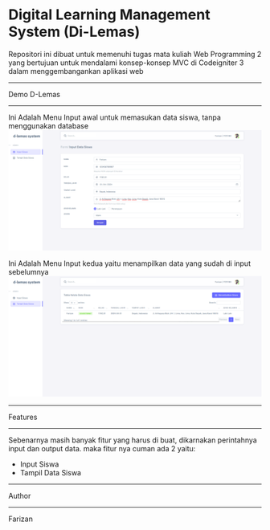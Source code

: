 # Digital Learning Management System (Di-Lemas)

Repositori ini dibuat untuk memenuhi tugas mata kuliah Web Programming 2 yang bertujuan untuk mendalami konsep-konsep MVC di Codeigniter 3 dalam menggembangankan aplikasi web

*******************
Demo D-Lemas
*******************

Ini Adalah Menu Input awal untuk memasukan data siswa, tanpa menggunakan database  
![](assets/input-data.png)

Ini Adalah Menu Input kedua yaitu menampilkan data yang sudah di input sebelumnya  
![](assets/output-data.png)

**************************
Features
**************************

Sebenarnya masih banyak fitur yang harus di buat, dikarnakan perintahnya input dan output data. maka fitur nya cuman ada 2 yaitu:
* Input Siswa
* Tampil Data Siswa

*******************
Author
*******************

Farizan
